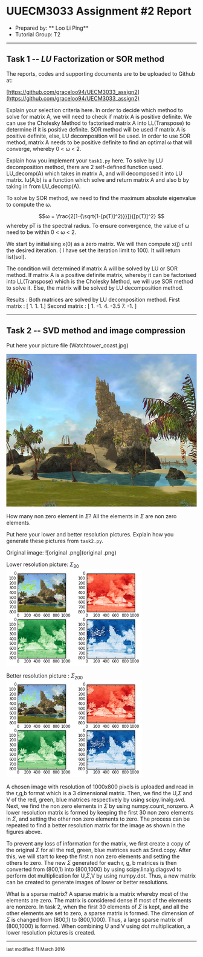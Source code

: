 UUECM3033 Assignment #2 Report
========================================================

- Prepared by: ** Loo Li Ping**
- Tutorial Group: T2

--------------------------------------------------------

## Task 1 --  $LU$ Factorization or SOR method

The reports, codes and supporting documents are to be uploaded to Github at: 

[https://github.com/graceloo94/UECM3033_assign2](https://github.com/graceloo94/UECM3033_assign2)

Explain your selection criteria here.
In order to decide which method to solve for matrix A, we will need to check if matrix A is positive definite. We can use the Cholesky Method to factorised matrix A into LL(Transpose) to determine if it is positive definite. SOR method will be used if matrix A is positive definite, else,  LU decomposition will be used. In order to use SOR method, matrix A needs to be positive definite to find an optimal ω that will converge, whereby 0 < ω < 2.

Explain how you implement your `task1.py` here.
To solve by LU decomposition method, there are 2 self-defined function used. LU_decomp(A) which takes in matrix A, and will decomposed it into LU matrix. lu(A,b) is a function which solve and return matrix A and also b by taking in from LU_decomp(A).

To solve by SOR method,  we need to find the maximum absolute eigenvalue to compute the ω. 

$$ω = \frac{2[1-{\sqrt{1-[p(T)]^2)}}]}{[p(T)]^2} $$
whereby pT is the spectral radius. To ensure convergence, the value of ω need to be within 0 < ω < 2.

We start by initialising x(0) as a zero matrix. We will then compute x(j) until the desired iteration. ( I have set the iteration limit to 100). It will return list(sol).

The condition will determined if matrix A will be solved by LU or SOR method. If matrix A is a positive definite matrix, whereby it can be factorised into LL(Transpose) which is the Cholesky Method, we will use SOR method to solve it. Else, the matrix will be solved by LU decomposition method.


Results : Both matrices are solved by LU decomposition method. 
First matrix : [ 1. 1. 1.] 
Second matrix : [ 1. -1. 4. -3.5  7. -1. ]

---------------------------------------------------------

## Task 2 -- SVD method and image compression

Put here your picture file (Watchtower_coast.jpg)

![Watchtower_coast.jpg](Watchtower_coast.jpg)

How many non zero element in $\Sigma$?
All the elements in $\Sigma$  are non zero elements.

Put here your lower and better resolution pictures. Explain how you generate
these pictures from `task2.py`.

Original image:
![original .png](original .png)

Lower resolution picture: $\Sigma_{30}$
![svd_30.png](svd_30.png)

Better resolution picture : $\Sigma_{200}$
![svd_200.png](svd_200.png)

A chosen image with resolution of 1000x800 pixels is uploaded and read in the r,g,b format which is a 3 dimensional matrix. Then, we find the U,$\Sigma$ and V of the red, green, blue matrices respectively by using scipy.linalg.svd. Next, we find the non zero elements in $\Sigma$ by using numpy.count_nonzero. A lower resolution matrix is formed by keeping the first 30 non zero elements in $\Sigma$, and setting the other non zero elements to zero. The process can be repeated to find a better resolution matrix for the image as shown in the figures above.

To prevent any loss of information for the matrix, we first create a copy of the original $\Sigma$ for all the red, green, blue matrices such as Sred.copy. After this, we will start to keep the first n non zero elements and setting the others to zero. The new $\Sigma$ generated for each r, g, b matrices is then converted from (800,1) into (800,1000) by using scipy.linalg.diagsvd to perform dot multiplication for U,$\Sigma$,V by using numpy.dot. Thus, a new matrix can be created to generate images of lower or better resolutions.


What is a sparse matrix?
A sparse matrix is a matrix whereby most of the elements are zero. The matrix is considered dense if most of the elements are nonzero. In task 2, when the first 30 elements of $\Sigma$ is kept, and all the other elements are set to zero, a sparse matrix is formed. The dimension of $\Sigma$ is changed from (800,1) to (800,1000). Thus, a large sparse matrix of (800,1000) is formed. When combining U and V using dot multiplication, a lower resolution pictures is created.

-----------------------------------

<sup>last modified: 11 March 2016</sup>
